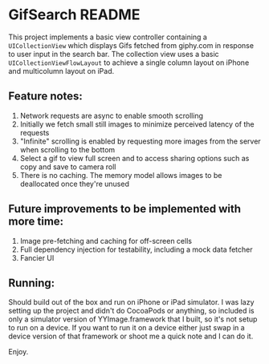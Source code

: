 # GifSearch README

This project implements a basic view controller containing a `UICollectionView` which displays Gifs fetched from giphy.com in response to user input in the search bar. The collection view uses a basic `UICollectionViewFlowLayout` to achieve a single column layout on iPhone and multicolumn layout on iPad.

## Feature notes:

1. Network requests are async to enable smooth scrolling
2. Initially we fetch small still images to minimize perceived latency of the requests
3. "Infinite" scrolling is enabled by requesting more images from the server when scrolling to the bottom
4. Select a gif to view full screen and to access sharing options such as copy and save to camera roll
5. There is no caching. The memory model allows images to be deallocated once they're unused

## Future improvements to be implemented with more time:

1. Image pre-fetching and caching for off-screen cells
2. Full dependency injection for testability, including a mock data fetcher
3. Fancier UI

## Running:
Should build out of the box and run on iPhone or iPad simulator. I was lazy setting up the project and didn't do CocoaPods or anything, so included is only a simulator version of YYImage.framework that I built, so it's not setup to run on a device. If you want to run it on a device either just swap in a device version of that framework or shoot me a quick note and I can do it.

Enjoy.
